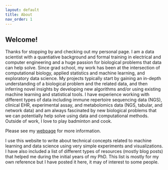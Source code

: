 ```yaml
---
layout: default
title: About
nav_order: 1
---
```


## Welcome!
Thanks for stopping by and checking out my personal page. I am a data scientist with a quantiative background and formal training in electrical and computer engineering and a huge passion for biological problems that data can help solve. Since grad school, my work has been at the intersection of computational biology, applied statistics and machine learning, and exploratory data science. My projects typically start by gaining an in-depth understanding of a biological problem and the related data, and then inferring novel insights by developing new algorithms and/or using existing machine learning and statistical tools. I have experience working with different types of data including immune repertoire sequencing data (NGS), clinical EHR, experimental assay, and metabolomics data (NGS, tabular, and network data) and am always fascinated by new biological problems that we can potentially help solve using data and computational methods. Outside of work, I love to play badminton and cook.


Please see my [webpage](about/) for more information. 

I use this website to write about technical concepts related to machine learning and data science using very simple experiments and visualizations. I have also included a list of different types of resources (mostly blog posts) that helped me during the initial years of my PhD. This list is mostly for my own reference but I have posted it here, it may of interest to some people. 